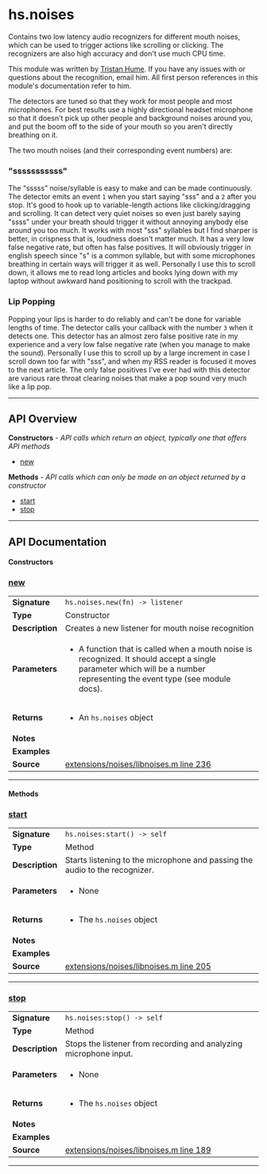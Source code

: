 # hs.noises

Contains two low latency audio recognizers for different mouth noises, which can be used to trigger actions like scrolling or clicking.
The recognizers are also high accuracy and don't use much CPU time.

This module was written by [Tristan Hume](http://thume.ca/). If you have any issues with or questions about the recognition, email him.
All first person references in this module's documentation refer to him.

The detectors are tuned so that they work for most people and most microphones. For best results use a highly directional headset microphone so that it doesn't pick up other people and background
noises around you, and put the boom off to the side of your mouth so you aren't directly breathing on it.

The two mouth noises (and their corresponding event numbers) are:

### "sssssssssss"
The "sssss" noise/syllable is easy to make and can be made continuously. The detector emits an event `1` when you start saying "sss" and a `2` after you stop.
It's good to hook up to variable-length actions like clicking/dragging and scrolling. It can detect very quiet noises so even just barely saying "ssss" under your
breath should trigger it without annoying anybody else around you too much. It works with most "sss" syllables but I find sharper is better, in crispness that is, loudness doesn't matter much.
It has a very low false negative rate, but often has false positives. It will obviously trigger in english speech since "s" is a common syllable, but with some microphones breathing in certain ways
will trigger it as well. Personally I use this to scroll down, it allows me to read long articles and books lying down with my laptop without awkward hand positioning to scroll with the trackpad.

### Lip Popping
Popping your lips is harder to do reliably and can't be done for variable lengths of time. The detector calls your callback with the number `3` when it detects one.
This detector has an almost zero false positive rate in my experience and a very low false negative rate (when you manage to make the sound).
Personally I use this to scroll up by a large increment in case I scroll down too far with "sss", and when my RSS reader is focused it moves to the next article.
The only false positives I've ever had with this detector are various rare throat clearing noises that make a pop sound very much like a lip pop.

---

## API Overview
**Constructors** - _API calls which return an object, typically one that offers API methods_
 * [new](#new)

**Methods** - _API calls which can only be made on an object returned by a constructor_
 * [start](#start)
 * [stop](#stop)


---

## API Documentation

#### Constructors


### [new](#new)

|                                             |                                                                                     |
| --------------------------------------------|-------------------------------------------------------------------------------------|
| **Signature**                               | `hs.noises.new(fn) -> listener`                                                                    |
| **Type**                                    | Constructor                                                                     |
| **Description**                             | Creates a new listener for mouth noise recognition                                                                     |
| **Parameters**                              | <ul><li>A function that is called when a mouth noise is recognized. It should accept a single parameter which will be a number representing the event type (see module docs).</li></ul> |
| **Returns**                                 | <ul><li>An `hs.noises` object</li></ul>          |
| **Notes**                                   | <ul></ul> |
| **Examples**                                | <ul></ul> |
| **Source**                                  | [extensions/noises/libnoises.m line 236](https://github.com/CommandPost/CommandPost-App/blob/master/extensions/noises/libnoises.m#L236) |

---

#### Methods


### [start](#start)

|                                             |                                                                                     |
| --------------------------------------------|-------------------------------------------------------------------------------------|
| **Signature**                               | `hs.noises:start() -> self`                                                                    |
| **Type**                                    | Method                                                                     |
| **Description**                             | Starts listening to the microphone and passing the audio to the recognizer.                                                                     |
| **Parameters**                              | <ul><li>None</li></ul> |
| **Returns**                                 | <ul><li>The `hs.noises` object</li></ul>          |
| **Notes**                                   | <ul></ul> |
| **Examples**                                | <ul></ul> |
| **Source**                                  | [extensions/noises/libnoises.m line 205](https://github.com/CommandPost/CommandPost-App/blob/master/extensions/noises/libnoises.m#L205) |

---


### [stop](#stop)

|                                             |                                                                                     |
| --------------------------------------------|-------------------------------------------------------------------------------------|
| **Signature**                               | `hs.noises:stop() -> self`                                                                    |
| **Type**                                    | Method                                                                     |
| **Description**                             | Stops the listener from recording and analyzing microphone input.                                                                     |
| **Parameters**                              | <ul><li>None</li></ul> |
| **Returns**                                 | <ul><li>The `hs.noises` object</li></ul>          |
| **Notes**                                   | <ul></ul> |
| **Examples**                                | <ul></ul> |
| **Source**                                  | [extensions/noises/libnoises.m line 189](https://github.com/CommandPost/CommandPost-App/blob/master/extensions/noises/libnoises.m#L189) |

---


